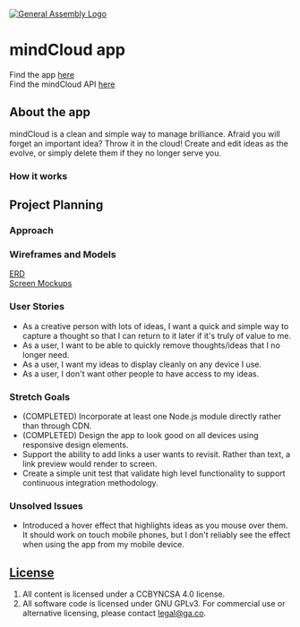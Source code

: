 [![General Assembly Logo](https://camo.githubusercontent.com/1a91b05b8f4d44b5bbfb83abac2b0996d8e26c92/687474703a2f2f692e696d6775722e636f6d2f6b6538555354712e706e67)](https://generalassemb.ly/education/web-development-immersive)

# mindCloud app

Find the app [here](https://danielleletarte.github.io/mind-cloud-client/)<br>
Find the mindCloud API [here](https://github.com/danielleletarte/mind-cloud-api)

## About the app

mindCloud is a clean and simple way to manage brilliance. Afraid you will forget an important idea? Throw it in the cloud! Create and edit ideas as the evolve, or simply delete them if they no longer serve you.

### How it works

## Project Planning

### Approach
### Wireframes and Models

[ERD](imgs/erd.JPG)<br>
[Screen Mockups](imgs/screen_mockups.JPG)<br>

### User Stories

 - As a creative person with lots of ideas, I want a quick and simple way to capture a thought so that I can return to it later if it's truly of value to me.
 - As a user, I want to be able to quickly remove thoughts/ideas that I no longer need.
 - As a user, I want my ideas to display cleanly on any device I use.
 - As a user, I don't want other people to have access to my ideas.

### Stretch Goals

  - (COMPLETED) Incorporate at least one Node.js module directly rather than through CDN.
  - (COMPLETED) Design the app to look good on all devices using responsive design elements.
  - Support the ability to add links a user wants to revisit. Rather than text, a link preview would render to screen.
  - Create a simple unit test that validate high level functionality to support continuous integration methodology.

### Unsolved Issues

 - Introduced a hover effect that highlights ideas as you mouse over them. It should work on touch mobile phones, but I don't reliably see the effect when using the app from my mobile device.

## [License](LICENSE)

1.  All content is licensed under a CC­BY­NC­SA 4.0 license.
1.  All software code is licensed under GNU GPLv3. For commercial use or
    alternative licensing, please contact legal@ga.co.
